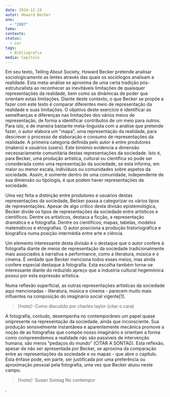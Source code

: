 ```yaml
---
date: 2024-12-19
autor: Howard Becker
ano:
  - "2007"
tema: 
contexto: 
status:
  - Ler
tags:
  - Bibliografia
media: Capítulo
---
```


Em seu texto, Telling About Society, Howard Becker pretende analisar sociologicamente as lentes através das quais os sociólogos analisam a realidade. Esta meta-análise se aproxima de uma certa tradição pós-estruturalista ao reconhecer as inevitáveis limitações de quaisquer representações da realidade, bem como as dinâmicas de poder que orientam estas limitações. 
Diante deste contexto, o que Becker se propõe a fazer com este texto é comparar diferentes meio de representação da realidade e suas limitações. O objetivo deste exercício é identificar as semelhanças e diferenças nas limitações dos vários meios de representação, de forma a identificar contributos de um meio para outros.
Para isto, e de maneira bastante meta-linguista com a análise que pretende fazer, o autor elabora um "mapa", uma representação da realidade, para descrever o processo de elaboração e consumo de representações da realidade. 
A primeira categoria definida pelo autor é entre produtores (makers) e usuários (users). Este binómio evidencia a dimensão necessariamente comunitária destas representações da sociedade. Isto é, para Becker, uma produção artística, cultural ou científica só pode ser considerada como uma representação da sociedade, se esta informa, em maior ou menor escala, indivíduos ou comunidades sobre aspetos da sociedade. Assim, é somente dentro de uma comunidade, independente de sua dimensão ou tipologia, é que podem haver representações da sociedade. 

Uma vez feita a distinção entre produtores e usuários destas representações da sociedade, Becker passa a categorizar os vários tipos de representações. Apesar de algo crítico desta divisão epistemológica, Becker divide os tipos de representações da sociedade entre artísticos e científicos. Dentre os artísticos, destaca a ficção, a representação dramática e a fotografia. Dentre os científicos, mapas, tabelas, modelos matemáticos e etnografias. O autor posiciona a produção historiográfica e biográfica numa posição intermédia entre arte e ciência. 

Um elemento interessante desta divisão é o destaque que o autor confere à fotografia diante de meios de representação da sociedade tradicionalmente mais associados à narrativa e performance, como a literatura, música e o cinema. É verdade que Becker menciona todos esses meios, mas ainda confere especial destaque à fotografia. Esta escolha também torna-se interessante diante do reduzido apreço que a industria cultural hegemónica possui por esta expressão artística. 

Numa reflexão superficial, as outras representações artísticas da sociedade aqui mencionadas - literatura, música e cinema - parecem muito mais influentes na composição do imaginário social vigente[1].
>[!note]- Como discutido por charles taylor (citar o cara)

A fotografia, contudo, desempenha no contemporâneo um papel quase onipresente na representação da sociedade, ainda que inconsciente. Sua produção sensivelmente instantânea e aparentemente mecânica promove a noção de as fotografias que compõe nosso imaginário e orientam a forma como compreendemos a realidade não são passíveis de intervenção humana, são meros "pedaços do mundo" (CITAR A SONTAG). 
Esta reflexão, apesar de não ser apresentada por Becker, se aproxima da comparação entre as representações da sociedade e os mapas - que abre o capítulo. 
Esta ênfase pode, em parte, ser justificada por uma preferência ou aproximação pessoal pela fotografia, uma vez que Becker atuou neste campo. 
>[!note]- Susan Sontag
>No contempor

.